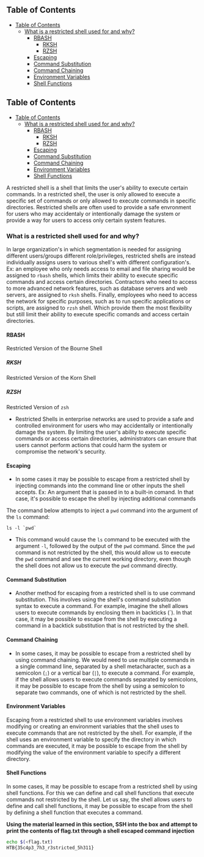 ## Table of Contents

  - [Table of Contents](#Table\of\Contents)
    - [What is a restricted shell used for and why?](#What\is\a\restricted\shell\used\for\and\why?)
      - [RBASH](#RBASH)
        - [RKSH](#RKSH)
        - [RZSH](#RZSH)
      - [Escaping](#Escaping)
      - [Command Substitution](#Command\Substitution)
      - [Command Chaining](#Command\Chaining)
      - [Environment Variables](#Environment\Variables)
      - [Shell Functions](#Shell\Functions)

## Table of Contents

  - [Table of Contents](#Table\of\Contents)
    - [What is a restricted shell used for and why?](#What\is\a\restricted\shell\used\for\and\why?)
      - [RBASH](#RBASH)
        - [RKSH](#RKSH)
        - [RZSH](#RZSH)
      - [Escaping](#Escaping)
      - [Command Substitution](#Command\Substitution)
      - [Command Chaining](#Command\Chaining)
      - [Environment Variables](#Environment\Variables)
      - [Shell Functions](#Shell\Functions)


A restricted shell is a shell that limits the user's ability to execute certain commands. In a restricted shell, the user is only allowed to execute a specific set of commands or only allowed to execute commands in specific directories. Restricted shells are often used to provide a safe envronment for users who may accidentaly or intentionally damage the system or provide a way for users to access only certain system features. 

### What is a restricted shell used for and why?
In large organization's in which segmentation is needed for assigning different users/groups different role/privileges, restricted shells are instead individually assigns users to various shell's with different configuration's. Ex: an employee who only needs access to email and file sharing would be assigned to `rbash` shells, which limits their ability to execute specific commands and access certain directories. Contractors who need to access to more advanced network features, such as database servers and web servers, are assigned to `rksh` shells. Finally, employees who need to access the network for specific purposes, such as to run specific applications or scripts, are assigned to `rzsh` shell. Which provide them the most flexibility but still limit their ability to execute specific comands and access certain directories.

#### RBASH
Restricted Version of the Bourne Shell
##### RKSH
Restricted Version of the Korn Shell
##### RZSH
Restricted Version of `zsh`

- Restricted Shells in enterprise networks are used to provide a safe and controlled environment for users who may accidentally or intentionally damage the system. By limiting the user's ability to execute specific commands or access certain directories, administrators can ensure that users cannot perform actions that could harm the system or compromise the network's security.

#### Escaping
- In some cases it may be possible to escape from a restricted shell by injecting commands into the command line or other inputs the shell accepts. Ex: An argument that is passed in to a built-in comand. In that case, it's possible to escape the shell by injecting additional commands

The command below attempts to inject a `pwd` command into the argument of the `ls` command:
```shell-session
ls -l `pwd` 
```
- This command would cause the `ls` command to be executed with the argument `-l`, followed by the output of the `pwd` command. Since the `pwd` command is not restricted by the shell, this would allow us to execute the `pwd` command and see the current working directory, even though the shell does not allow us to execute the `pwd` command directly.
#### Command Substitution
- Another method for escaping from a restricted shell is to use command substitution. This involves using the shell's command substitution syntax to execute a command. For example, imagine the shell allows users to execute commands by enclosing them in backticks (`). In that case, it may be possible to escape from the shell by executing a command in a backtick substitution that is not restricted by the shell.
#### Command Chaining
- In some cases, it may be possible to escape from a restricted shell by using command chaining. We would need to use multiple commands in a single command line, separated by a shell metacharacter, such as a semicolon (`;`) or a vertical bar (`|`), to execute a command. For example, if the shell allows users to execute commands separated by semicolons, it may be possible to escape from the shell by using a semicolon to separate two commands, one of which is not restricted by the shell.

#### Environment Variables
Escaping from a restricted shell to use environment variables involves modifying or creating an environment variables that the shell uses to execute commands that are not restricted by the shell. For example, if the shell uses an environment variable to specify the directory in which commands are executed, it may be possible to escape from the shell by modifying the value of the environment variable to specify a different directory.

#### Shell Functions

In some cases, it may be possible to escape from a restricted shell by using shell functions. For this we can define and call shell functions that execute commands not restricted by the shell. Let us say, the shell allows users to define and call shell functions, it may be possible to escape from the shell by defining a shell function that executes a command.

**Using the material learned in this section, SSH into the box and attempt to print the contents of flag.txt through a shell escaped command injection**
```bash
echo $(<flag.txt)
HTB{35c4p3_7h3_r3stricted_5h311}
```





